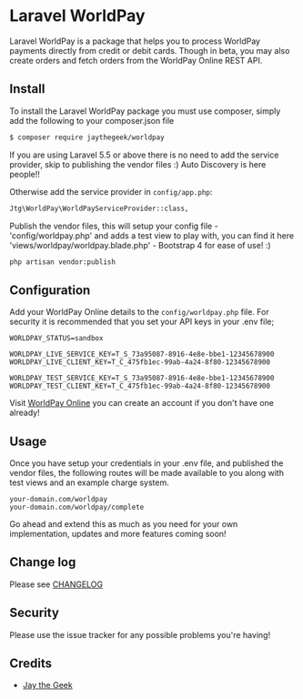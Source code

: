 # Laravel WorldPay

Laravel WorldPay is a package that helps you to process WorldPay payments directly from credit or debit cards.
Though in beta, you may also create orders and fetch orders from the WorldPay Online REST API.

## Install

To install the Laravel WorldPay package you must use composer, simply add the following to your composer.json file

``` bash
$ composer require jaythegeek/worldpay
```

If you are using Laravel 5.5 or above there is no need to add the service provider, skip to publishing the vendor files :)
Auto Discovery is here people!!

Otherwise add the service provider in `config/app.php`:

``` bash
Jtg\WorldPay\WorldPayServiceProvider::class,
```

Publish the vendor files, this will setup your config file - 'config/worldpay.php' and adds a test view to play with, you can find it here 'views/worldpay/worldpay.blade.php' - Bootstrap 4 for ease of use! :)

``` bash
php artisan vendor:publish
```

## Configuration

Add your WorldPay Online details to the `config/worldpay.php` file. For security it is recommended that you set your API keys in your .env file;
```
WORLDPAY_STATUS=sandbox

WORLDPAY_LIVE_SERVICE_KEY=T_S_73a95087-8916-4e8e-bbe1-12345678900
WORLDPAY_LIVE_CLIENT_KEY=T_C_475fb1ec-99ab-4a24-8f80-12345678900

WORLDPAY_TEST_SERVICE_KEY=T_S_73a95087-8916-4e8e-bbe1-12345678900
WORLDPAY_TEST_CLIENT_KEY=T_C_475fb1ec-99ab-4a24-8f80-12345678900
```
Visit [WorldPay Online][link-worldpay] you can create an account if you don't have one already!

## Usage

Once you have setup your credentials in your .env file, and published the vendor files, the following routes will be made available to you along with test views and an example charge system.

```
your-domain.com/worldpay
your-domain.com/worldpay/complete
```

Go ahead and extend this as much as you need for your own implementation, updates and more features coming soon!

## Change log

Please see [CHANGELOG](CHANGELOG.md)

## Security

Please use the issue tracker for any possible problems you're having!

## Credits

- [Jay the Geek][link-author]

[ico-version]: https://img.shields.io/packagist/v/:vendor/:package_name.svg?style=flat-square
[ico-license]: https://img.shields.io/badge/license-MIT-brightgreen.svg?style=flat-square
[ico-travis]: https://img.shields.io/travis/:vendor/:package_name/master.svg?style=flat-square
[ico-scrutinizer]: https://img.shields.io/scrutinizer/coverage/g/:vendor/:package_name.svg?style=flat-square
[ico-code-quality]: https://img.shields.io/scrutinizer/g/:vendor/:package_name.svg?style=flat-square
[ico-downloads]: https://img.shields.io/packagist/dt/:vendor/:package_name.svg?style=flat-square

[link-packagist]: https://packagist.org/packages/:vendor/:package_name
[link-travis]: https://travis-ci.org/:vendor/:package_name
[link-scrutinizer]: https://scrutinizer-ci.com/g/:vendor/:package_name/code-structure
[link-code-quality]: https://scrutinizer-ci.com/g/:vendor/:package_name
[link-downloads]: https://packagist.org/packages/:vendor/:package_name
[link-author]: https://github.com/jaythegeek
[link-worldpay]: https://online.worldpay.com
[link-contributors]: ../../contributors
